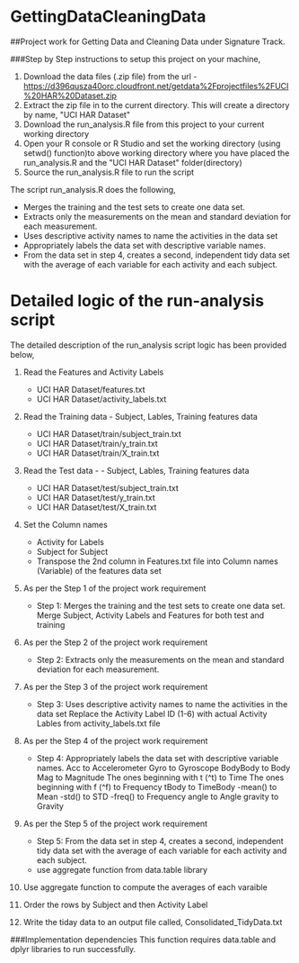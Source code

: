 # GettingDataCleaningData
##Project work for Getting Data and Cleaning Data under Signature Track.

###Step by Step instructions to setup this project on your machine,
1. Download the data files (.zip file) from the url - https://d396qusza40orc.cloudfront.net/getdata%2Fprojectfiles%2FUCI%20HAR%20Dataset.zip 
2. Extract the zip file in to the current directory. This will create a directory by name, "UCI HAR Dataset"
4. Download the run_analysis.R file from this project to your current working directory
5. Open your R console or R Studio and set the working directory (using setwd() function)to above working directory where you have placed the run_analysis.R and the "UCI HAR Dataset" folder(directory)
6. Source the run_analysis.R file to run the script

The script run_analysis.R does the following,
- Merges the training and the test sets to create one data set.
- Extracts only the measurements on the mean and standard deviation for each measurement. 
- Uses descriptive activity names to name the activities in the data set
- Appropriately labels the data set with descriptive variable names. 
- From the data set in step 4, creates a second, independent tidy data set with the average of each variable for each activity and each subject.

# Detailed logic of the run-analysis script
The detailed description of the run_analysis script logic has been provided below,
1. Read the Features and Activity Labels 
	- UCI HAR Dataset/features.txt
	- UCI HAR Dataset/activity_labels.txt

2. Read the Training data - Subject, Lables, Training features data
	- UCI HAR Dataset/train/subject_train.txt
	- UCI HAR Dataset/train/y_train.txt
	- UCI HAR Dataset/train/X_train.txt

3. Read the Test data -  - Subject, Lables, Training features data
	- UCI HAR Dataset/test/subject_train.txt
	- UCI HAR Dataset/test/y_train.txt
	- UCI HAR Dataset/test/X_train.txt

4. Set the Column names
	- Activity for Labels
	- Subject for Subject
	- Transpose the 2nd column in Features.txt file into Column names 
	  (Variable) of the features data set 

5. As per the Step 1 of the project work requirement
	- Step 1: Merges the training and the test sets to create one data set.
                  Merge Subject, Activity Labels and Features for both test and training

6. As per the Step 2 of the project work requirement
	- Step 2: Extracts only the measurements on the mean and standard
                  deviation for each measurement.

7. As per the Step 3 of the project work requirement
	- Step 3: Uses descriptive activity names to name the activities in the data set
                  Replace the Activity Label ID (1-6) with actual Activity Lables from 
                  activity_labels.txt file

8. As per the Step 4 of the project work requirement
	- Step 4: Appropriately labels the data set with descriptive variable names. 
		  Acc to Accelerometer
		  Gyro to Gyroscope
    		  BodyBody to Body
		  Mag to Magnitude
		  The ones beginning with t (^t) to Time
		  The ones beginning with f (^f) to Frequency
		  tBody to TimeBody
		  -mean() to Mean
		  -std() to STD
		  -freq() to Frequency
		  angle to Angle
		  gravity to Gravity

9. As per the Step 5 of the project work requirement
	- Step 5: From the data set in step 4, creates a second, independent tidy data 
	          set with the average of each variable for each activity and each subject.
	- use aggregate function from data.table library 

10. Use aggregate function to compute the averages of each varaible 

11. Order the rows by Subject and then Activity Label

12. Write the tiday data to an output file called, Consolidated_TidyData.txt


###Implementation dependencies
This function requires data.table and dplyr libraries to run successfully.

